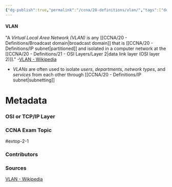 ```yaml
---
{"dg-publish":true,"permalink":"/ccna/20-definitions/vlan/","tags":["defs_ccna"]}
---
```


#### VLAN
"A *Virtual Local Area Network (VLAN)* is any [[CCNA/20 - Definitions/Broadcast domain\|broadcast domain]] that is [[CCNA/20 - Definitions/IP subnet\|partitioned]] and isolated in a computer network at the [[CCNA/20 - Definitions/21 - OSI Layers/Layer 2\|data link layer (OSI layer 2)]]."
	-[VLAN - Wikipedia](https://en.wikipedia.org/wiki/VLAN)
- *VLANs* are often used to isolate *users*, *departments*, *network types*, and *services* from each other through [[CCNA/20 - Definitions/IP subnet\|subnetting]]




# Metadata
### OSI or TCP/IP Layer

### CCNA Exam Topic
#extop-2-1 
### Contributors

### Sources
[VLAN - Wikipedia](https://en.wikipedia.org/wiki/VLAN)
